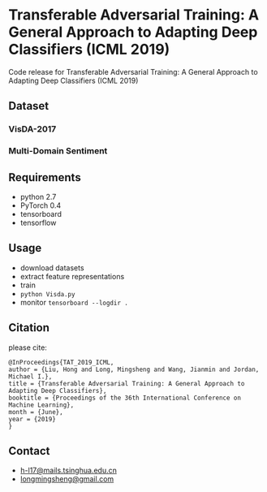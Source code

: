 # Transferable Adversarial Training: A General Approach to Adapting Deep Classifiers (ICML 2019)
Code release for Transferable Adversarial Training: A General Approach to Adapting Deep Classifiers (ICML 2019)

## Dataset
### VisDA-2017
### Multi-Domain Sentiment

## Requirements

- python 2.7
- PyTorch 0.4
- tensorboard
- tensorflow

## Usage

- download datasets
- extract feature representations
- train
- `python Visda.py`
- monitor 
  `tensorboard --logdir .`

## Citation
please cite:
```
@InProceedings{TAT_2019_ICML,
author = {Liu, Hong and Long, Mingsheng and Wang, Jianmin and Jordan, Michael I.},
title = {Transferable Adversarial Training: A General Approach to Adapting Deep Classifiers},
booktitle = {Proceedings of the 36th International Conference on Machine Learning},
month = {June},
year = {2019}
}
```

## Contact
- h-l17@mails.tsinghua.edu.cn
- longmingsheng@gmail.com
